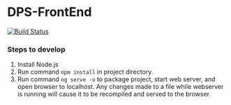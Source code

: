# DPS-FrontEnd

[![Build Status](https://travis-ci.org/Dan-Baba/DPS-FrontEnd.svg?branch=master)](https://travis-ci.org/Dan-Baba/DPS-FrontEnd)

### Steps to develop
1. Install Node.js
2. Run command `npm install` in project directory.
3. Run command `ng serve -o` to package project, start web server, and open browser to localhost. Any changes made to a file while webserver is running will cause it to be recompiled and served to the browser.